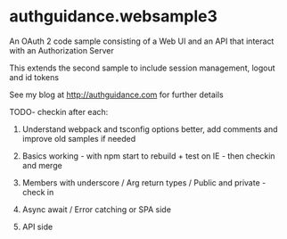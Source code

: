 # authguidance.websample3
An OAuth 2 code sample consisting of a Web UI and an API that interact with an Authorization Server

This extends the second sample to include session management, logout and id tokens

See my blog at http://authguidance.com for further details

TODO- checkin after each:
1. Understand webpack and tsconfig options better, add comments and improve old samples if needed

2. Basics working - with npm start to rebuild + test on IE - then checkin and merge
   
3. Members with underscore / Arg return types / Public and private - check in

4. Async await / Error catching or SPA side

5. API side
